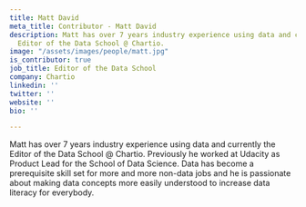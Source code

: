 ```yaml
---
title: Matt David
meta_title: Contributor - Matt David
description: Matt has over 7 years industry experience using data and currently the
  Editor of the Data School @ Chartio.
image: "/assets/images/people/matt.jpg"
is_contributor: true
job_title: Editor of the Data School
company: Chartio
linkedin: ''
twitter: ''
website: ''
bio: ''

---
```

Matt has over  7 years industry experience using data and currently the Editor of the Data School @ Chartio. Previously he worked at Udacity as Product Lead for the School of Data Science. Data has become a prerequisite skill set for more and more non-data jobs and he is passionate about making data concepts more easily understood to increase data literacy for everybody.